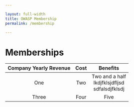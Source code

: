 ```yaml
---

layout: full-width
title: OWASP Membership
permalink: /membership

---
```


# Memberships

|Company Yearly Revenue |Cost | Benefits|
|:----------:|:------------:|:------------:|
|One|Two|Two and a half<br>lkdjfklsjdfljsd<br>sdfalsdjfklsdj|
|Three|Four|Five|
